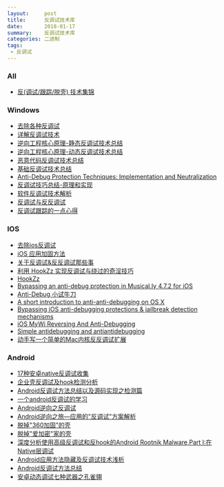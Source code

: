 ```yaml
---
layout:     post
title:      反调试技术库
date:       2018-01-17
summary:    反调试技术库
categories: 二进制
tags:
 - 反调试
---
```


### All

+ [反(调试/跟踪/脱壳) 技术集锦][1]

### Windows

+ [去除各种反调试][30]
+ [详解反调试技术][2]
+ [逆向工程核心原理-静态反调试技术总结][3]
+ [逆向工程核心原理-动态反调试技术总结][4]
+ [恶意代码反调试技术总结][6]
+ [基础反调试技术总结][8]
+ [Anti-Debug Protection Techniques: Implementation and Neutralization][28]
+ [反调试技巧总结-原理和实现][31]
+ [软件反调试技术解析][32]
+ [反调试与反反调试][33]
+ [反调试跟踪的一点心得][34]

### IOS

+ [去除ios反调试][10]
+ [iOS 应用加固方法][12]
+ [关于反调试&反反调试那些事][13]
+ [利用 HookZz 实现反调试与绕过的奇淫技巧][37]
+ [HookZz][38]
+ [Bypassing an anti-debug protection in Musical.ly 4.7.2 for iOS][23]
+ [Anti-Debug 小试牛刀][24]
+ [A short introduction to anti-anti-debugging on OS X][25]
+ [Bypassing iOS anti-debugging protections & jailbreak detection mechanisms][26]
+ [iOS MyWi Reversing And Anti-Debugging][27]
+ [Simple antidebugging and antiantidebugging][29]
+ [动手写一个简单的Mac内核反反调试扩展][37]

### Android

+ [17种安卓native反调试收集][36]
+ [企业壳反调试及hook检测分析][35]
+ [Android反调试方法总结以及源码实现之检测篇][14]
+ [一个android反调试的学习][15]
+ [Android逆向之反调试][16]
+ [Android逆向之旅—应用的"反调试"方案解析][17]
+ [脱掉"360加固"的壳][18]
+ [脱掉"爱加密"家的壳][19]
+ [深度分析使用高级反调试和反hook的Android Rootnik Malware,Part I:在Native层调试][9]
+ [Android应用方法隐藏及反调试技术浅析][20]
+ [Android反调试方法总结][21]
+ [安卓动态调试七种武器之孔雀翎][22]


[1]: https://www.pediy.com/kssd/pediy06/pediy6713.htm
[2]: http://blog.csdn.net/qq_32400847/article/details/52798050
[3]: http://blog.csdn.net/zhangmiaoping23/article/details/44564781
[4]: http://blog.csdn.net/zhangmiaoping23/article/details/44593407
[5]: http://blog.csdn.net/trap0D/article/details/45697607
[6]: https://www.lolopop.cn/2017/anti-debug-in-malware/
[8]: https://bbs.pediy.com/thread-212371.htm
[9]: https://paper.seebug.org/204/
[10]: http://www.cnblogs.com/iamonion/p/7119085.html
[12]: https://www.jianshu.com/p/a2ed798a7f62
[13]: http://www.alonemonkey.com/2017/05/25/antiantidebug/
[14]: http://blog.csdn.net/feibabeibei_beibei/article/details/60956307
[15]: http://blog.csdn.net/trap0D/article/details/45697607
[16]: http://pwn4.fun/2017/04/15/Android逆向之反调试/
[17]: http://www.wjdiankong.cn/android逆向之旅-应用的反调试方案解析附加修改ida调试/
[18]: http://www.wjdiankong.cn/apk脱壳圣战之-脱掉360加固的壳/
[19]: http://www.wjdiankong.cn/apk脱壳圣战之-脱掉爱加密家的壳/
[20]: http://www.freebuf.com/articles/terminal/80996.html
[21]: http://sevenline.me/2017/04/16/Android反调试方法总结/
[22]: https://jaq.alibaba.com/community/art/show?articleid=365
[23]: http://codedigging.com/blog/2016-03-07-bypassing-anti-debug-musically-for-ios/
[24]: http://blog.csdn.net/langzxz/article/details/17116301
[25]: https://bitlog.it/re/a-short-introduction-to-anti-anti-debugging-on-os-x/
[26]: http://www.sig-switzerland.ch/wp-content/uploads/2017/05/SIGS-TechCon2017_Kudelski-Bypassing_iOS_App.pdf
[27]: http://breaking-the-system.blogspot.com/2014/08/ios-mywi-reversing-and-anti-debugging.html
[28]: https://www.codeproject.com/Articles/1090943/Anti-Debug-Protection-Techniques-Implementation-an
[29]: http://everettjf.com/2015/12/28/simple-ios-antidebugging-and-antiantidebugging/
[30]: http://blog.csdn.net/Nightsay/article/details/45034787
[31]: http://blog.csdn.net/whatday/article/details/8604646
[32]: http://blog.csdn.net/kfy2011/article/details/43154659
[33]: http://blog.csdn.net/zhuhuibeishadiao/article/details/51027181
[34]: http://blog.csdn.net/super_mimi/article/details/40425347
[35]: https://mp.weixin.qq.com/s/StnqWtZMFCu09snIEGi1RQ
[36]: https://bbs.pediy.com/thread-223460.htm
[37]: https://bbs.pediy.com/thread-220795.htm
[38]: https://github.com/jmpews/HookZz
